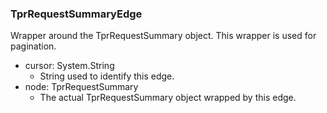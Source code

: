 ### TprRequestSummaryEdge
Wrapper around the TprRequestSummary object. This wrapper is used for pagination.

- cursor: System.String
  - String used to identify this edge.
- node: TprRequestSummary
  - The actual TprRequestSummary object wrapped by this edge.
